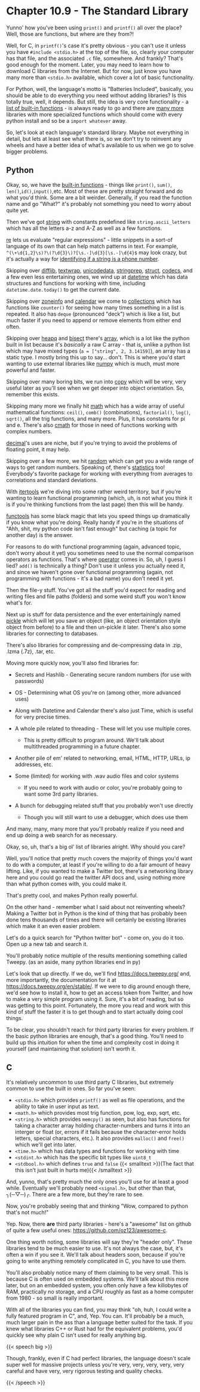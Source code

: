 # Chapter 10.9 - The Standard Library

<script>
    document.getElementById("codeMenu").open = true;
</script>

Yunno' how you've been using `print()` and `printf()` all over the place? Well, those are functions, but where are they from?! 

Well, for C, in `printf()`'s case it's pretty obvious - you can't use it unless you have `#include <stdio.h>` at the top of the file, so, clearly your computer has that file, and the associated `.c` file, somewhere. And frankly? That's good enough for the moment. Later, you may need to learn how to download C libraries from the Internet. But for now, just know you have many more than `<stdio.h>` available, which cover a lot of basic functionality.

For Python, well, the language's motto is "Batteries Included", basically, you should be able to do everything you need without adding libraries? Is this totally true, well, it depends. But still, the idea is very core functionality - a [list of built-in functions](https://docs.python.org/3/library/functions.html) - is always ready to go and there are [many more](https://docs.python.org/3.10/library/index.html) libraries with more specialized functions which should come with every python install and so be a `import whatever` away.

So, let's look at each language's standard library. Maybe not everything in detail, but lets at least see what there is, so we don't try to reinvent any wheels and have a better idea of what's available to us when we go to solve bigger problems.

## Python

Okay, so, we have the [built-in functions](https://docs.python.org/3.10/library/index.html) - things like `print()`, `sum()`, `len()`,`id()`,`input()`,etc. Most of these are pretty straight forward and do what you'd think. Some are a bit weirder. Generally, if you read the function name and go "What?" it's probably not something you need to worry about quite yet.

Then we've got [string](https://docs.python.org/3.10/library/string.html) with constants predefined like `string.ascii_letters` which has all the letters a-z and A-Z as well as a few functions.

[re](https://docs.python.org/3.10/library/re.html) lets us evaluate "regular expressions" - little snippets in a sort-of language of its own that can help match patterns in text. For example, `^(\+\d{1,2}\s)?\(?\d{3}\)?[\s.-]\d{3}[\s.-]\d{4}$` may look crazy, but it's actually a way for [identifying if a string is a phone number](https://stackoverflow.com/questions/16699007/regular-expression-to-match-standard-10-digit-phone-number).

Skipping over [difflib](https://docs.python.org/3.10/library/difflib.html), [textwrap](https://docs.python.org/3.10/library/textwrap.html), [unicodedata](https://docs.python.org/3.10/library/unicodedata.html), [stringprep](https://docs.python.org/3.10/library/stringprep.html), [struct](https://docs.python.org/3.10/library/struct.html), [codecs](https://docs.python.org/3.10/library/codecs.html), and a few even less entertaining ones, we wind up at [datetime](https://docs.python.org/3.10/library/datetime.html) which has data structures and functions for working with time, including `datetime.date.today()` to get the current date.

Skipping over [zoneinfo](https://docs.python.org/3.10/library/zoneinfo.html) and [calendar](https://docs.python.org/3.10/library/calendar.html) we come to [collections](https://docs.python.org/3.10/library/collections.html) which has functions like `counter()` for seeing how many times something in a list is repeated. It also has `deque` (pronounced "deck") which is like a list, but much faster if you need to append or remove elements from either end often.

Skipping over [heapq](https://docs.python.org/3.10/library/heapq.html) and [bisect](https://docs.python.org/3.10/library/bisect.html) there's [array](https://docs.python.org/3.10/library/array.html), which is a lot like the python built in list because it's *basically* a raw C array - that is, unlike a python list which may have mixed types (`a = ["string", 2, 3.14159]`), an array has a static type. I mostly bring this up to say... don't. This is where you'd start wanting to use external libraries like [numpy](https://numpy.org) which is much, must more powerful and faster.

Skipping over many boring bits, we run into [copy](https://docs.python.org/3.10/library/copy.html) which will be very, very useful later as you'll see when we get deeper into object orientation. So, remember this exists.

Skipping many more we finally hit [math](https://docs.python.org/3.10/library/math.html) which has a wide array of useful mathematical functions: `ceil()`, `comb()` (combinations), `factorial()`, `log()`, `sqrt()`, all the trig functions, and many more. Plus, it has constants for pi and e. There's also [cmath](https://docs.python.org/3.10/library/cmath.html) for those in need of functions working with complex numbers.

[decimal](https://docs.python.org/3.10/library/decimal.html)'s uses are niche, but if you're trying to avoid the problems of floating point, it may help.

Skipping over a few more, we hit [random](https://docs.python.org/3.10/library/random.html) which can get you a wide range of ways to get random numbers. Speaking of, there's [statistics](https://docs.python.org/3.10/library/statistics.html) too! Everybody's favorite package for working with everything from averages to correlations and standard deviations.

With [itertools](https://docs.python.org/3.10/library/itertools.html) we're diving into some rather weird territory, but if you're wanting to learn functional programming (which, uh, is not what you think it is if you're thinking functions from the last page) then this will be handy.

[functools](https://docs.python.org/3.10/library/functools.html) has some black magic that lets you speed things up dramatically if you know what you're doing. Really handy if you're in the situations of "Ahh, shit, my python code isn't fast enough" but caching (a topic for another day) is the answer.

For reasons to do with functional programming (again, advanced topic, don't worry about it yet) you sometimes need to use the normal comparison operators as functions. That's where [operator](https://docs.python.org/3.10/library/operator.html) comes in. So, uh, I guess I lied? `add()` is technically a thing? Don't use it unless you actually need it, and since we haven't gone over functional programming (again, not programming with functions - it's a bad name) you don't need it yet.

Then the file-y stuff. You've got all the stuff you'd expect for reading and writing files and file paths (folders) and some weird stuff you won't know what's for.

Next up is stuff for data persistence and the ever entertainingly named [pickle](https://docs.python.org/3.10/library/pickle.html) which will let you save an object (like, an object orientation style object from before) to a file and then un-pickle it later. There's also some libraries for connecting to databases.

There's also libraries for compressing and de-compressing data in .zip, .lzma (.7z), .tar, etc.

Moving more quickly now, you'll also find libraries for:

* Secrets and Hashlib - Generating secure random numbers (for use with passwords)
* OS - Determining what OS you're on (among other, more advanced uses)
* Along with Datetime and Calendar there's also just Time, which is useful for very precise times.
* A whole pile related to threading - These will let you use multiple cores.

  * This is pretty difficult to program around. We'll talk about multithreaded programming in a future chapter.
* Another pile of em' related to networking, email, HTML, HTTP, URLs, ip addresses, etc.
* Some (limited) for working with .wav audio files and color systems
  * If you need to work with audio or color, you're probably going to want some 3rd party libraries.

* A bunch for debugging related stuff that you probably won't use directly
  * Though you will still want to use a debugger, which does use them


And many, many, many more that you'll probably realize if you need and end up doing a web search for as necessary.

Okay, so, uh, that's a big ol' list of libraries alright. Why should you care?

Well, you'll notice that pretty much covers the majority of things you'd want to do with a computer, at least if you're willing to do a fair amount of heavy lifting. Like, if you wanted to make a Twitter bot, there's a networking library here and you could go read the twitter API docs and, using nothing more than what python comes with, you could make it. 

That's pretty cool, and makes Python really powerful.

On the other hand - remember what I said about not reinventing wheels? Making a Twitter bot in Python is the kind of thing that has probably been done tens thousands of times and there will certainly be existing libraries which make it an even easier problem.

Let's do a quick search for "Python twitter bot" - come on, you do it too. Open up a new tab and search it.

You'll probably notice multiple of the results mentioning something called Tweepy. (as an aside, many python libraries end in py)

Let's look that up directly. If we do, we'll find https://docs.tweepy.org/ and, more importantly, the documentation for it at https://docs.tweepy.org/en/stable/. If we were to dig around enough there, we'd see how to install it, how to get an access token from Twitter, and how to make a very simple program using it. Sure, it's a bit of reading, but so was getting to this point. Fortunately, the more you read and work with this kind of stuff the faster it is to get though and to start actually doing cool things.

To be clear, you shouldn't reach for third party libraries for every problem. If the basic python libraries are enough, that's a good thing. You'll need to build up this intuition for when the time and complexity cost in doing it yourself (and maintaining that solution) isn't worth it.

## C

It's relatively uncommon to use third party C libraries, but extremely common to use the built in ones. So far you've seen:

* `<stdio.h>` which provides `printf()` as well as file operations, and the ability to take in user input as text.
* `<math.h>` which provides most trig function, pow, log, exp, sqrt, etc.
* `<string.h>` which provides `memcpy()` as seen, but also has functions for taking a character array holding character-numbers and turns it into an interger or float (or, errors if it fails because the character-error holds letters, special characters, etc.). It also provides `malloc()` and `free()` which we'll get into later.
* `<time.h>` which has data types and functions for working with time
* `<stdint.h>` which has the specific bit types like `uint8_t`
* `<stdbool.h>` which defines `true` and `false`	{{< smalltext >}}(The fact that this isn't just built in hurts me){{< /smalltext >}}

And, yunno, that's pretty much the only ones you'll use for at least a good while. Eventually we'll probably need `<signal.h>`, but other than that, ╮(─▽─)╭. There are a few more, but they're rare to see.

Now, you're probably seeing that and thinking "Wow, compared to python that's not much!"

Yep. Now, there **are** third party libraries - here's a "awesome" list on github of quite a few useful ones: https://github.com/oz123/awesome-c.

One thing worth noting, some libraries will say they're "header only". These libraries tend to be much easier to use. It's not always the case, but, it's often a win if you see it. We'll talk about headers soon, because if you're going to write anything remotely complicated in C, you have to use them.

You'll also probably notice many of them claiming to be very small. This is because C is often used on embedded systems. We'll talk about this more later, but on an embedded system, you often only have a few killobytes of RAM, practically no storage, and a CPU roughly as fast as a home computer from 1980 - so small is really important.

With all of the libraries you can find, you may think "oh, huh, I could write a fully featured program in C", and, Yep. You can. It'll probably be a much, much larger pain in the ass than a language better suited for the task. If you knew what libraries C++ or Rust had for the equivalent problems, you'd quickly see why plain C isn't used for really anything big.

{{< speech big >}}

Though, frankly, even if C had perfect libraries, the language doesn't scale super well for massive projects unless you're very, very, very, very, very careful and have very, very rigorous testing and quality checks.

{{< /speech >}} 
